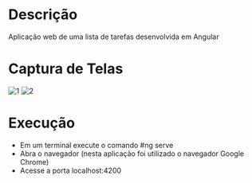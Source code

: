 # Descrição
 Aplicação web de uma lista de tarefas desenvolvida em Angular
 
# Captura de Telas
 
![1](https://user-images.githubusercontent.com/38113015/84222759-c1c27700-aaae-11ea-8d55-f7935bc22ee5.png)
![2](https://user-images.githubusercontent.com/38113015/84222765-c2f3a400-aaae-11ea-9915-dc8ae882e9db.png)

# Execução

<ul>
  <li>Em um terminal execute o comando #ng serve</li>
  <li>Abra o navegador (nesta aplicação foi utilizado o navegador Google Chrome)</li>
  <li>Acesse a porta localhost:4200</li>
<ul>
